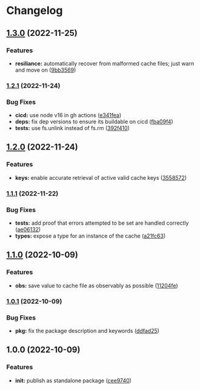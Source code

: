 # Changelog

## [1.3.0](https://www.github.com/ehmpathy/simple-on-disk-cache/compare/v1.2.1...v1.3.0) (2022-11-25)


### Features

* **resiliance:** automatically recover from malformed cache files; just warn and move on ([9bb3569](https://www.github.com/ehmpathy/simple-on-disk-cache/commit/9bb35692413b59dce3438926a2b5b377c3e44573))

### [1.2.1](https://www.github.com/ehmpathy/simple-on-disk-cache/compare/v1.2.0...v1.2.1) (2022-11-24)


### Bug Fixes

* **cicd:** use node v16 in gh actions ([e341fea](https://www.github.com/ehmpathy/simple-on-disk-cache/commit/e341fea2545ecb5b88d04946aa4060fe5759d4e3))
* **deps:** fix dep versions to ensure its buildable on cicd ([fba09f4](https://www.github.com/ehmpathy/simple-on-disk-cache/commit/fba09f4528b121e3f39ec418a3d186dffd5ca937))
* **tests:** use fs.unlink instead of fs.rm ([392f410](https://www.github.com/ehmpathy/simple-on-disk-cache/commit/392f410f6f0a3e20133516a8647b2609e2a9f707))

## [1.2.0](https://www.github.com/ehmpathy/simple-on-disk-cache/compare/v1.1.1...v1.2.0) (2022-11-24)


### Features

* **keys:** enable accurate retrieval of active valid cache keys ([3558572](https://www.github.com/ehmpathy/simple-on-disk-cache/commit/355857284a832115bf2657eb9a08cbe00e3e6d7b))

### [1.1.1](https://www.github.com/ehmpathy/simple-on-disk-cache/compare/v1.1.0...v1.1.1) (2022-11-22)


### Bug Fixes

* **tests:** add proof that errors attempted to be set are handled correctly ([ae06132](https://www.github.com/ehmpathy/simple-on-disk-cache/commit/ae0613254efd4a9bbe9a81e310ed15b1a453d8be))
* **types:** expose a type for an instance of the cache ([a21fc63](https://www.github.com/ehmpathy/simple-on-disk-cache/commit/a21fc63819e1dbbc45b5decdf80fa323847bffbb))

## [1.1.0](https://www.github.com/ehmpathy/simple-on-disk-cache/compare/v1.0.1...v1.1.0) (2022-10-09)


### Features

* **obs:** save value to cache file as observably as possible ([11204fe](https://www.github.com/ehmpathy/simple-on-disk-cache/commit/11204febf46fbc3d3b5a4d1bc99dff2c5673230a))

### [1.0.1](https://www.github.com/ehmpathy/simple-on-disk-cache/compare/v1.0.0...v1.0.1) (2022-10-09)


### Bug Fixes

* **pkg:** fix the package description and keywords ([ddfad25](https://www.github.com/ehmpathy/simple-on-disk-cache/commit/ddfad255f31cb8d91035a7cfb1bc70546859c1ee))

## 1.0.0 (2022-10-09)


### Features

* **init:** publish as standalone package ([cee9740](https://www.github.com/ehmpathy/simple-on-disk-cache/commit/cee9740800bc8e138346f0c91f5919cf65b2ec4d))
